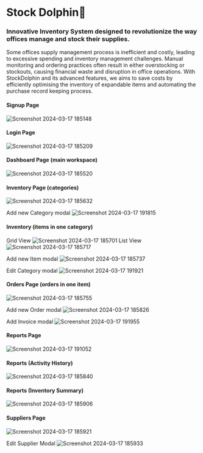 # Stock Dolphin🐬
### Innovative Inventory System designed to revolutionize the way offices manage and stock their supplies.
Some offices supply management process is inefficient and costly, leading to excessive spending and inventory management challenges. 
Manual monitoring and ordering practices often result in either overstocking or stockouts, causing financial waste and disruption in office operations. 
With StockDolphin and its advanced features, we aims to save costs by efficiently optimising the inventory of expandable items and automating the purchase record keeping process.


#### Signup Page 
![Screenshot 2024-03-17 185148](https://github.com/aang3la/Stock_Dolphin/assets/128414550/487374d1-1d5b-4640-9564-54cdc98d19e1)

#### Login Page
![Screenshot 2024-03-17 185209](https://github.com/aang3la/Stock_Dolphin/assets/128414550/0fefdfa7-5eac-4bf3-a702-c94f098e7db2)

#### Dashboard Page (main workspace)
![Screenshot 2024-03-17 185520](https://github.com/aang3la/Stock_Dolphin/assets/128414550/6b2c4f3b-cbbc-4206-bb92-429b77935813)

#### Inventory Page (categories)
![Screenshot 2024-03-17 185632](https://github.com/aang3la/Stock_Dolphin/assets/128414550/7dd16f67-6079-4dc5-9b8e-28c51cb174f1)

Add new Category modal
![Screenshot 2024-03-17 191815](https://github.com/aang3la/Stock_Dolphin/assets/128414550/5a55decc-0fe2-4f2d-a7e4-0d92f12458c3)

#### Inventory (items in one category)
Grid View
![Screenshot 2024-03-17 185701](https://github.com/aang3la/Stock_Dolphin/assets/128414550/09aef37d-ded3-4631-9367-6f242d72313b)
List View
![Screenshot 2024-03-17 185717](https://github.com/aang3la/Stock_Dolphin/assets/128414550/5145df66-0688-4f0f-a017-637a9ccdb572)

Add new Item modal
![Screenshot 2024-03-17 185737](https://github.com/aang3la/Stock_Dolphin/assets/128414550/3419ce6a-e3ad-4662-b98f-0686dc8b1bed)

Edit Category modal
![Screenshot 2024-03-17 191921](https://github.com/aang3la/Stock_Dolphin/assets/128414550/b64d15e0-ccf5-4bad-a04c-ec8d27a2b87b)

#### Orders Page (orders in one item)
![Screenshot 2024-03-17 185755](https://github.com/aang3la/Stock_Dolphin/assets/128414550/faa2be84-d66f-4269-a149-5f654c7a6a37)

Add new Order modal
![Screenshot 2024-03-17 185826](https://github.com/aang3la/Stock_Dolphin/assets/128414550/983db78c-84c8-461d-9674-881648963c03)

Add Invoice modal
![Screenshot 2024-03-17 191955](https://github.com/aang3la/Stock_Dolphin/assets/128414550/e4258334-493d-4621-8fa4-a85cf6121e3f)

#### Reports Page
![Screenshot 2024-03-17 191052](https://github.com/aang3la/Stock_Dolphin/assets/128414550/313861e4-d35f-40f4-9fe9-daf5bf3e519b)

#### Reports (Activity History)
![Screenshot 2024-03-17 185840](https://github.com/aang3la/Stock_Dolphin/assets/128414550/ef3e3c14-4a83-4a74-b5ae-da8e0afdf231)

#### Reports (Inventory Summary)
![Screenshot 2024-03-17 185906](https://github.com/aang3la/Stock_Dolphin/assets/128414550/2f513b78-e2de-4637-b829-af9d465e2e74)

#### Suppliers Page
![Screenshot 2024-03-17 185921](https://github.com/aang3la/Stock_Dolphin/assets/128414550/77b90444-66ac-4a60-af46-0cf548bd70ac)

Edit Supplier Modal
![Screenshot 2024-03-17 185933](https://github.com/aang3la/Stock_Dolphin/assets/128414550/19a56700-4a69-4196-b8d9-6b5ab14862de)







